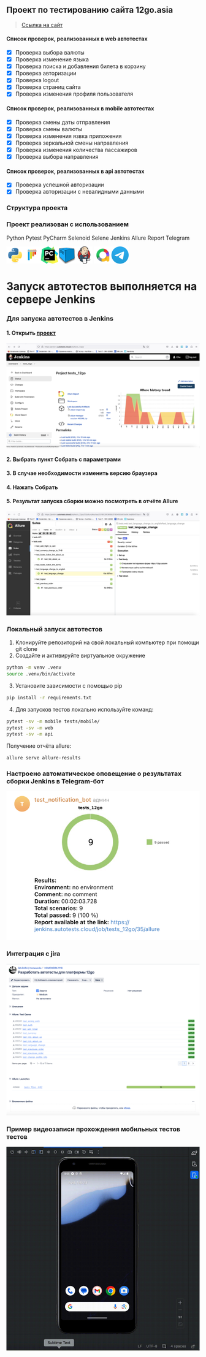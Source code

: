 ## Проект по тестированию сайта 12go.asia
> <a target="_blank" href="https://12go.asia">Ссылка на сайт</a>

#### Список проверок, реализованных в web автотестах
- [x] Проверка выбора валюты
- [x] Проверка изменение языка
- [x] Проверка поиска и добавления билета в корзину
- [x] Проверка авторизации
- [x] Проверка logout
- [x] Проверка страниц сайта
- [x] Проверка изменения профиля пользователя

#### Список проверок, реализованных в mobile автотестах
- [x] Проверка смены даты отправления
- [x] Проверка смены валюты 
- [x] Проверка изменения язвка приложения
- [x] Проверка зеркальной смены направления
- [x] Проверка изменения количества пассажиров
- [x] Проверка выбора направления

#### Список проверок, реализованных в api автотестах
- [x] Проверка успешной авторизации
- [x] Проверка авторизации с невалидными данными 

### Структура проекта

### Проект реализован с использованием
Python Pytest PyCharm Selenoid Selene Jenkins Allure Report Telegram 

<img src="/12go_projects_tests/resources/python-original.svg" alt="Image 1" width="45" height="45"><img src="/12go_projects_tests/resources/pytest-original.svg" alt="Image 2" width="45" height="45"><img src="/12go_projects_tests/resources/PyCharm_Icon.svg" alt="Image 3" width="45" height="45"><img src="/12go_projects_tests/resources/selenoid.png" alt="Image 4" width="45" height="45"><img src="/12go_projects_tests/resources/jenkins-original.svg" alt="Image 5" width="45" height="45">
<img src="/12go_projects_tests/resources/allure.png" alt="Image 6" width="45" height="45"><img src="/12go_projects_tests/resources/telegram.svg" alt="Image 7" width="45" height="45">

# Запуск автотестов выполняется на сервере Jenkins

### Для запуска автотестов в Jenkins
#### 1. Открыть <a target="_blank" href="https://jenkins.autotests.cloud/job/tests_12go/">проект</a>

![This is an image](/asia_12go_projects_tests/resources/screens/Jenkins_main.png)

#### 2. Выбрать пункт **Собрать с параметрами**
#### 3. В случае необходимости изменить версию браузера
#### 4. Нажать **Собрать**
#### 5. Результат запуска сборки можно посмотреть в отчёте Allure

![This is an image](/asia_12go_projects_tests/resources/screens/allure_report.png)

### Локальный запуск автотестов
1. Клонируйте репозиторий на свой локальный компьютер при помощи git clone
2. Создайте и активируйте виртуальное окружение
  ```bash
  python -m venv .venv
  source .venv/bin/activate
  ```
3. Установите зависимости с помощью pip
  ```bash
  pip install -r requirements.txt
  ```
4. Для запусков тестов локально используйте команд:
  ```bash
  pytest -sv -m mobile tests/mobile/
  pytest -sv -m web
  pytest -sv -m api
  ```

Получение отчёта allure:
```bash
allure serve allure-results
```

### Настроено автоматическое оповещение о результатах сборки Jenkins в Telegram-бот
![This is an image](/asia_12go_projects_tests/resources/screens/bot.png)

### Интеграция с jira
![This is an image](/asia_12go_projects_tests/resources/screens/jira.png)

### Пример видеозаписи прохождения мобильных тестов тестов
![This is an image](/asia_12go_projects_tests/resources/screens/mobile.gif)

